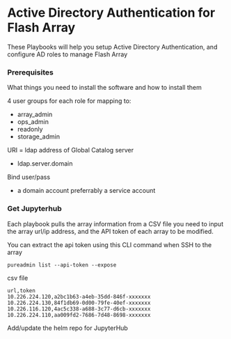 

# Active Directory Authentication for Flash Array

These Playbooks will help you setup Active Directory Authentication, and configure AD roles to manage Flash Array


### Prerequisites

What things you need to install the software and how to install them


 4 user groups for each role for mapping to:
- array_admin
- ops_admin
- readonly
- storage_admin

 URI = ldap address of Global Catalog server
- ldap.server.domain

 Bind user/pass
- a domain account preferrably a service account


### Get Jupyterhub

Each playbook pulls the array information from a CSV file
you need to input the array url/ip address, and the API token of each array to be modified. 

You can extract the api token using this CLI command when SSH to the array

```
pureadmin list --api-token --expose
```
csv file 
```
url,token
10.226.224.120,a2bc1b63-a4eb-35dd-846f-xxxxxxx
10.226.224.130,84f1db69-0d00-79fe-40ef-xxxxxxx
10.226.116.120,4ac5c338-a688-3c77-d6cb-xxxxxxx
10.226.224.110,aa009fd2-7686-7d48-8698-xxxxxxx
```



Add/update the helm repo for JupyterHub
